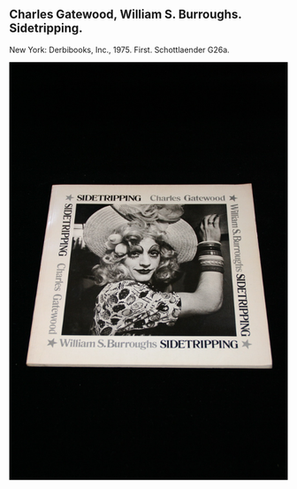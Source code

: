 ## Charles Gatewood, William S. Burroughs. Sidetripping.

New York: Derbibooks, Inc., 1975. First. Schottlaender G26a.

![Sidetripping](../assets/images/sidetripping-1.jpg)
